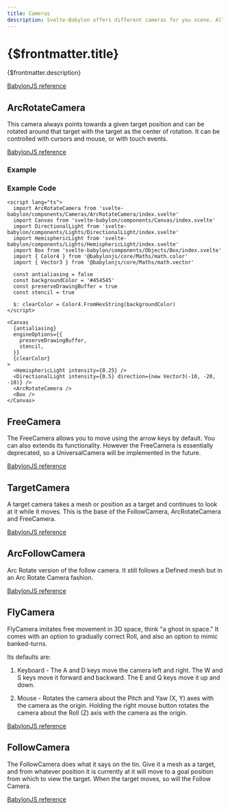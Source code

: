 ```yaml
---
title: Cameras
description: Svelte-Babylon offers different cameras for you scene. All of them have different use cases.
---
```


<script>
  import BoxStory from '$lib/components/Objects/Box/Box.story.svelte'
  import ExampleWrapper from '$routes/docs/_components/ExampleWrapper.svelte'
</script>

# {$frontmatter.title}

{$frontmatter.description}

[BabylonJS reference](https://doc.babylonjs.com/divingDeeper/cameras/camera_introduction)

## ArcRotateCamera

This camera always points towards a given target position and can be rotated around that target with the target as the center of rotation. It can be controlled with cursors and mouse, or with touch events.

[BabylonJS reference](https://doc.babylonjs.com/divingDeeper/cameras/camera_introduction#arc-rotate-camera)

### Example

<ExampleWrapper>
  <BoxStory />
</ExampleWrapper>

### Example Code

```svelte
<script lang="ts">
  import ArcRotateCamera from 'svelte-babylon/components/Cameras/ArcRotateCamera/index.svelte'
  import Canvas from 'svelte-babylon/components/Canvas/index.svelte'
  import DirectionalLight from 'svelte-babylon/components/Lights/DirectionalLight/index.svelte'
  import HemisphericLight from 'svelte-babylon/components/Lights/HemisphericLight/index.svelte'
  import Box from 'svelte-babylon/components/Objects/Box/index.svelte'
  import { Color4 } from '@babylonjs/core/Maths/math.color'
  import { Vector3 } from '@babylonjs/core/Maths/math.vector'

  const antialiasing = false
  const backgroundColor = '#454545'
  const preserveDrawingBuffer = true
  const stencil = true

  $: clearColor = Color4.FromHexString(backgroundColor)
</script>

<Canvas
  {antialiasing}
  engineOptions={{
    preserveDrawingBuffer,
    stencil,
  }}
  {clearColor}
>
  <HemisphericLight intensity={0.25} />
  <DirectionalLight intensity={0.5} direction={new Vector3(-10, -20, -10)} />
  <ArcRotateCamera />
  <Box />
</Canvas>
```

## FreeCamera

The FreeCamera allows you to move using the arrow keys by default. You can also extends its functionality. However the FreeCamera is essentially deprecated, so a UniversalCamera will be implemented in the future.

[BabylonJS reference](https://doc.babylonjs.com/divingDeeper/cameras/camera_introduction#universal-camera)

## TargetCamera

A target camera takes a mesh or position as a target and continues to look at it while it moves.
This is the base of the FollowCamera, ArcRotateCamera and FreeCamera.

[BabylonJS reference](https://doc.babylonjs.com/typedoc/classes/babylon.targetcamera)

## ArcFollowCamera

Arc Rotate version of the follow camera.
It still follows a Defined mesh but in an Arc Rotate Camera fashion.

[BabylonJS reference](https://doc.babylonjs.com/typedoc/classes/babylon.arcfollowcamera)

## FlyCamera

FlyCamera imitates free movement in 3D space, think "a ghost in space." It comes with an option to gradually correct Roll, and also an option to mimic banked-turns.

Its defaults are:

1. Keyboard - The A and D keys move the camera left and right. The W and S keys move it forward and backward. The E and Q keys move it up and down.

2. Mouse - Rotates the camera about the Pitch and Yaw (X, Y) axes with the camera as the origin. Holding the right mouse button rotates the camera about the Roll (Z) axis with the camera as the origin.

[BabylonJS reference](https://doc.babylonjs.com/divingDeeper/cameras/camera_introduction#flycamera)

## FollowCamera

The FollowCamera does what it says on the tin. Give it a mesh as a target, and from whatever position it is currently at it will move to a goal position from which to view the target. When the target moves, so will the Follow Camera.

[BabylonJS reference](https://doc.babylonjs.com/divingDeeper/cameras/camera_introduction#followcamera)
